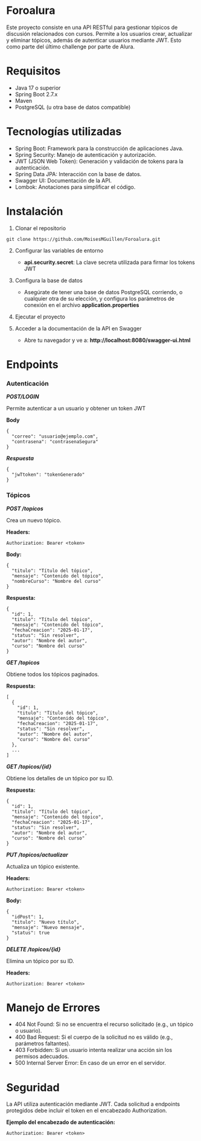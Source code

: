 # Foroalura
Este proyecto consiste en una API RESTful para gestionar tópicos de discusión relacionados con cursos. Permite a los usuarios crear, actualizar y eliminar tópicos, además de autenticar usuarios mediante JWT. Esto como parte del último challenge por parte de Alura.
# Requisitos
- Java 17 o superior
- Spring Boot 2.7.x
- Maven
- PostgreSQL (u otra base de datos compatible)
# Tecnologías utilizadas
- Spring Boot: Framework para la construcción de aplicaciones Java.
- Spring Security: Manejo de autenticación y autorización.
- JWT (JSON Web Token): Generación y validación de tokens para la autenticación.
- Spring Data JPA: Interacción con la base de datos.
- Swagger UI: Documentación de la API.
- Lombok: Anotaciones para simplificar el código.
# Instalación
1. Clonar el repositorio
```
git clone https://github.com/MoisesMGuillen/Foroalura.git
```
2. Configurar las variables de entorno
    - **api.security.secret**: La clave secreta utilizada para firmar los tokens JWT
3. Configura la base de datos
    - Asegúrate de tener una base de datos PostgreSQL corriendo, o cualquier otra de su elección, y configura los parámetros de conexión en el archivo **application.properties**
4. Ejecutar el proyecto
   
5. Acceder a la documentación de la API en Swagger
    - Abre tu navegador y ve a: **http://localhost:8080/swagger-ui.html**
# Endpoints
### Autenticación
***POST/LOGIN***

Permite autenticar a un usuario y obtener un token JWT

**Body**
```
{
  "correo": "usuario@ejemplo.com",
  "contrasena": "contrasenaSegura"
}
```
***Respuesta***
```
{
  "jwTtoken": "tokenGenerado"
}
```
### Tópicos
***POST /topicos***

Crea un nuevo tópico.

**Headers:**
```
Authorization: Bearer <token>
```
**Body:**
```
{
  "titulo": "Título del tópico",
  "mensaje": "Contenido del tópico",
  "nombreCurso": "Nombre del curso"
}
```
**Respuesta:**
```
{
  "id": 1,
  "titulo": "Título del tópico",
  "mensaje": "Contenido del tópico",
  "fechaCreacion": "2025-01-17",
  "status": "Sin resolver",
  "autor": "Nombre del autor",
  "curso": "Nombre del curso"
}
```
***GET /topicos***

Obtiene todos los tópicos paginados.

**Respuesta:**
```
[
  {
    "id": 1,
    "titulo": "Título del tópico",
    "mensaje": "Contenido del tópico",
    "fechaCreacion": "2025-01-17",
    "status": "Sin resolver",
    "autor": "Nombre del autor",
    "curso": "Nombre del curso"
  },
  ...
]
```

***GET /topicos/{id}***

Obtiene los detalles de un tópico por su ID.

**Respuesta:**
```
{
  "id": 1,
  "titulo": "Título del tópico",
  "mensaje": "Contenido del tópico",
  "fechaCreacion": "2025-01-17",
  "status": "Sin resolver",
  "autor": "Nombre del autor",
  "curso": "Nombre del curso"
}
```
***PUT /topicos/actualizar***

Actualiza un tópico existente.

**Headers:**
```
Authorization: Bearer <token>
```
**Body:**
```
{
  "idPost": 1,
  "titulo": "Nuevo título",
  "mensaje": "Nuevo mensaje",
  "status": true
}
```
***DELETE /topicos/{id}***

Elimina un tópico por su ID.

**Headers:**
```
Authorization: Bearer <token>
```

# Manejo de Errores
- 404 Not Found: Si no se encuentra el recurso solicitado (e.g., un tópico o usuario).
- 400 Bad Request: Si el cuerpo de la solicitud no es válido (e.g., parámetros faltantes).
- 403 Forbidden: Si un usuario intenta realizar una acción sin los permisos adecuados.
- 500 Internal Server Error: En caso de un error en el servidor.

# Seguridad
La API utiliza autenticación mediante JWT. Cada solicitud a endpoints protegidos debe incluir el token en el encabezado Authorization.

**Ejemplo del encabezado de autenticación:**
```
Authorization: Bearer <token>
```
